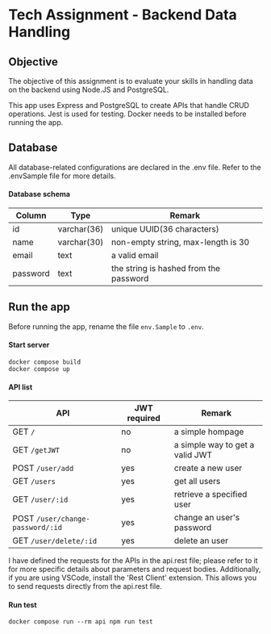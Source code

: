 # Tech Assignment - Backend Data Handling

## Objective

The objective of this assignment is to evaluate your skills in handling data on the backend using Node.JS and PostgreSQL.

This app uses Express and PostgreSQL to create APIs that handle CRUD operations. Jest is used for testing. Docker needs to be installed before running the app.

## Database

All database-related configurations are declared in the .env file. Refer to the .envSample file for more details.

#### Database schema

| Column | Type | Remark |
|---|---|---|
| id | varchar(36)  | unique UUID(36 characters) |
| name | varchar(30)  | non-empty string, max-length is 30 |
| email | text | a valid email |
| password | text | the string is hashed from the password |

## Run the app

Before running the app, rename the file ```env.Sample``` to ```.env```.

#### Start server

```
docker compose build
docker compose up
```

#### API list

| API | JWT required | Remark |
|---|---|---|
| GET ```/``` | no | a simple hompage |
| GET ```/getJWT``` | no | a simple way to get a valid JWT |
| POST ```/user/add``` | yes | create a new user |
| GET ```/users``` | yes | get all users |
| GET ```/user/:id``` | yes | retrieve a specified user |
| POST ```/user/change-password/:id``` | yes | change an user's password |
| GET ```/user/delete/:id``` | yes | delete an user |

I have defined the requests for the APIs in the api.rest file; please refer to it for more specific details about parameters and request bodies. Additionally, if you are using VSCode, install the 'Rest Client' extension. This allows you to send requests directly from the api.rest file.

#### Run test
```
docker compose run --rm api npm run test
```